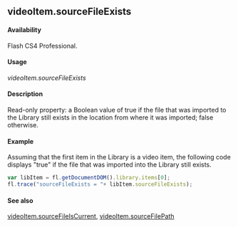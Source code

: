 ## videoItem.sourceFileExists

#### Availability

Flash CS4 Professional.

#### Usage

*videoItem.sourceFileExists*

#### Description

Read-only property: a Boolean value of true if the file that was imported to the Library still exists in the location from where it was imported; false otherwise.

#### Example

Assuming that the first item in the Library is a video item, the following code displays "true" if the file that was imported into the Library still exists.

```javascript
var libItem = fl.getDocumentDOM().library.items[0]; 
fl.trace("sourceFileExists = "+ libItem.sourceFileExists);

```
#### See also

[videoItem.sourceFileIsCurrent](../VideoItem_object/videoIte4.md), [videoItem.sourceFilePath](../VideoItem_object/videoIte5.md)

<span id="videoItem.sourceFileIsCurrent" class="anchor"></span>
